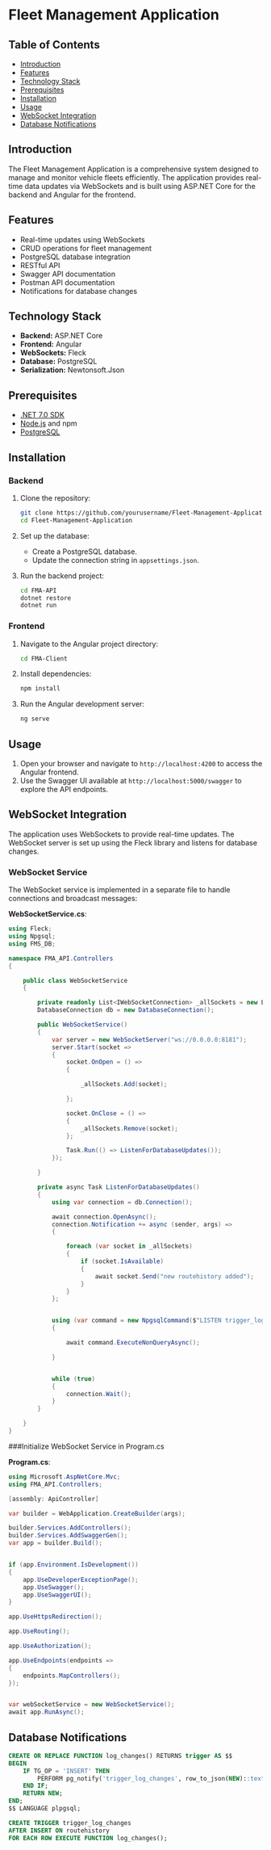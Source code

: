 # Fleet Management Application

## Table of Contents
- [Introduction](#introduction)
- [Features](#features)
- [Technology Stack](#technology-stack)
- [Prerequisites](#prerequisites)
- [Installation](#installation)
- [Usage](#usage)
- [WebSocket Integration](#websocket-integration)
- [Database Notifications](#database-notifications)


## Introduction
The Fleet Management Application is a comprehensive system designed to manage and monitor vehicle fleets efficiently. The application provides real-time data updates via WebSockets and is built using ASP.NET Core for the backend and Angular for the frontend.

## Features
- Real-time updates using WebSockets
- CRUD operations for fleet management
- PostgreSQL database integration
- RESTful API
- Swagger API documentation
- Postman API documentation
- Notifications for database changes

## Technology Stack
- **Backend:** ASP.NET Core
- **Frontend:** Angular
- **WebSockets:** Fleck
- **Database:** PostgreSQL
- **Serialization:** Newtonsoft.Json

## Prerequisites
- [.NET 7.0 SDK](https://dotnet.microsoft.com/download/dotnet/7.0)
- [Node.js](https://nodejs.org/) and npm
- [PostgreSQL](https://www.postgresql.org/)

## Installation

### Backend

1. Clone the repository:
    ```sh
    git clone https://github.com/yourusername/Fleet-Management-Application.git
    cd Fleet-Management-Application
    ```

2. Set up the database:
    - Create a PostgreSQL database.
    - Update the connection string in `appsettings.json`.

3. Run the backend project:
    ```sh
    cd FMA-API
    dotnet restore
    dotnet run
    ```

### Frontend

1. Navigate to the Angular project directory:
    ```sh
    cd FMA-Client
    ```

2. Install dependencies:
    ```sh
    npm install
    ```

3. Run the Angular development server:
    ```sh
    ng serve
    ```

## Usage
1. Open your browser and navigate to `http://localhost:4200` to access the Angular frontend.
2. Use the Swagger UI available at `http://localhost:5000/swagger` to explore the API endpoints.

## WebSocket Integration
The application uses WebSockets to provide real-time updates. The WebSocket server is set up using the Fleck library and listens for database changes.

### WebSocket Service
The WebSocket service is implemented in a separate file to handle connections and broadcast messages:

**WebSocketService.cs**:
```csharp
using Fleck;
using Npgsql;
using FMS_DB;

namespace FMA_API.Controllers
{

    public class WebSocketService
    {

        private readonly List<IWebSocketConnection> _allSockets = new List<IWebSocketConnection>();
        DatabaseConnection db = new DatabaseConnection();

        public WebSocketService()
        {
            var server = new WebSocketServer("ws://0.0.0.0:8181");
            server.Start(socket =>
            {
                socket.OnOpen = () =>
                {

                    _allSockets.Add(socket);

                };

                socket.OnClose = () =>
                {
                    _allSockets.Remove(socket);
                };

                Task.Run(() => ListenForDatabaseUpdates());
            });

        }

        private async Task ListenForDatabaseUpdates()
        {
            using var connection = db.Connection();

            await connection.OpenAsync();
            connection.Notification += async (sender, args) =>
            {

                foreach (var socket in _allSockets)
                {
                    if (socket.IsAvailable)
                    {
                        await socket.Send("new routehistory added");
                    }
                }
            };


            using (var command = new NpgsqlCommand($"LISTEN trigger_log_changes;", connection))
            {

                await command.ExecuteNonQueryAsync();

            }


            while (true)
            {
                connection.Wait();
            }
        }

    }
}
 ```


###Initialize WebSocket Service in Program.cs

**Program.cs**:
```csharp
using Microsoft.AspNetCore.Mvc;
using FMA_API.Controllers;

[assembly: ApiController]

var builder = WebApplication.CreateBuilder(args);

builder.Services.AddControllers();
builder.Services.AddSwaggerGen();
var app = builder.Build();


if (app.Environment.IsDevelopment())
{
    app.UseDeveloperExceptionPage();
    app.UseSwagger();
    app.UseSwaggerUI();
}

app.UseHttpsRedirection();

app.UseRouting();

app.UseAuthorization();

app.UseEndpoints(endpoints =>
{
    endpoints.MapControllers();
});


var webSocketService = new WebSocketService();
await app.RunAsync();

```

## Database Notifications
``` sql 
CREATE OR REPLACE FUNCTION log_changes() RETURNS trigger AS $$
BEGIN
    IF TG_OP = 'INSERT' THEN
        PERFORM pg_notify('trigger_log_changes', row_to_json(NEW)::text);
    END IF;
    RETURN NEW;
END;
$$ LANGUAGE plpgsql;

CREATE TRIGGER trigger_log_changes
AFTER INSERT ON routehistory
FOR EACH ROW EXECUTE FUNCTION log_changes();
```
